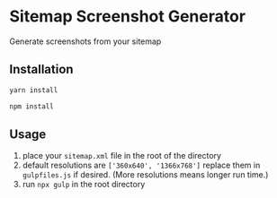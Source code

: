 # Sitemap Screenshot Generator

Generate screenshots from your sitemap

## Installation

```bash
yarn install
```

```bash
npm install
```

## Usage

1. place your `sitemap.xml` file in the root of the directory
2. default resolutions are `['360x640', '1366x768']` replace them in `gulpfiles.js` if desired. (More resolutions means longer run time.)
3. run `npx gulp` in the root directory
